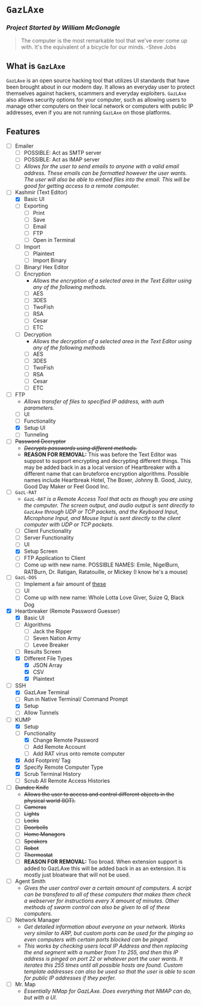# `GazLAxe`
### _Project Started by William McGonagle_

> The computer is the most remarkable tool that we've ever come up with. It's the equivalent of a bicycle for our minds.
> -Steve Jobs

## What is `GazLAxe`
`GazLAxe` is an open source hacking tool that utilizes UI standards that have been brought about in our modern day. It allows an everyday user to protect themselves against hackers, scammers and everyday exploiters. `GazLAxe` also allows security options for your computer, such as allowing users to manage other computers on their local network or computers with public IP addresses, even if you are not running `GazLAxe` on those platforms. 

## Features
- [ ] Emailer
  - [ ] POSSIBLE: Act as SMTP server
  - [ ] POSSIBLE: Act as IMAP server
  - [ ] _Allows for the user to send emails to anyone with a valid email address. These emails can be formatted however the user wants. The user will also be able to embed files into the email. This will be good for getting access to a remote computer._
- [ ] Kashmir (Text Editor)
  - [X] Basic UI
  - [ ] Exporting
    - [ ] Print
    - [ ] Save
    - [ ] Email
    - [ ] FTP
    - [ ] Open in Terminal
  - [ ] Import
    - [ ] Plaintext 
    - [ ] Import Binary
  - [ ] Binary/ Hex Editor
  - [ ] Encryption
    - _Allows the encryption of a selected area in the Text Editor using any of the following methods._
    - [ ] AES
    - [ ] 3DES
    - [ ] TwoFish
    - [ ] RSA
    - [ ] Cesar
    - [ ] ETC
  - [ ] Decryption
    - _Allows the decryption of a selected area in the Text Editor using any of the following methods_
    - [ ] AES
    - [ ] 3DES
    - [ ] TwoFish
    - [ ] RSA
    - [ ] Cesar
    - [ ] ETC
- [ ] FTP
  - _Allows transfer of files to specified IP address, with auth parameters._
  - [ ] UI
  - [ ] Functionality 
  - [X] Setup UI
  - [ ] Tunneling
- [ ] ~~Password Decryptor~~
  - ~~_Decrypts passwords using different methods._~~
  - __REASON FOR REMOVAL:__ This was before the Text Editor was suppost to support encrypting and decrypting different things. This may be added back in as a local version of Heartbreaker with a different name that can bruteforce encryption algorithms. Possible names include Heartbreak Hotel, The Boxer, Johnny B. Good, Juicy, Good Day Maker or Feel Good Inc. 
- [ ] `GazL-RAT`
  - _`GazL-RAT` is a Remote Access Tool that acts as though you are using the computer. The screen output, and audio output is sent directly to `GazLAxe` through UDP or TCP packets, and the Keyboard Input, Microphone Input, and Mouse Input is sent directly to the client computer with UDP or TCP packets._
  - [ ] Client Functionality
  - [ ] Server Functionality
  - [ ] UI
  - [X] Setup Screen
  - [ ] FTP Application to Client
  - [ ] Come up with new name. POSSIBLE NAMES: Emile, NigelBurn, RATBurn, Dr. Ratigan, Ratatouille, or Mickey (I know he's a mouse)
- [ ] `GazL-DOS` 
  - [ ] Implement a fair amount of [these](https://en.wikipedia.org/wiki/Denial-of-service_attack)
  - [ ] UI
  - [ ] Come up with new name: Whole Lotta Love Giver, Suize Q, Black Dog
- [X] Heartbreaker (Remote Password Guesser)
  - [X] Basic UI
  - [ ] Algorithms
    - [ ] Jack the Ripper
    - [ ] Seven Nation Army
    - [ ] Levee Breaker
  - [ ] Results Screen
  - [X] Different File Types
    - [X] JSON Array
    - [X] CSV
    - [X] Plaintext 
- [ ] SSH
  - [X] GazLAxe Terminal
  - [ ] Run in Native Terminal/ Command Prompt
  - [X] Setup
  - [ ] Allow Tunnels
- [ ] KUMP
  - [X] Setup
  - [ ] Functionality
    - [X] Change Remote Password
    - [ ] Add Remote Account
    - [ ] Add RAT virus onto remote computer
  - [X] Add Footprint/ Tag
  - [X] Specify Remote Computer Type
  - [X] Scrub Terminal History
  - [ ] Scrub All Remote Access Histories
- [ ] ~~Dundee Knife~~
  - ~~Allows the user to access and control different objects in the physical world (IOT).~~
  - [ ] ~~Cameras~~
  - [ ] ~~Lights~~
  - [ ] ~~Locks~~
  - [ ] ~~Doorbells~~
  - [ ] ~~Home Managers~~
  - [ ] ~~Speakers~~
  - [ ] ~~Robot~~
  - [ ] ~~Thermostat~~
  - [ ] __REASON FOR REMOVAL:__ Too broad. When extension support is added to GazLAxe this will be added back in as an extension. It is mostly just bloatware that will not be used. 
- [ ] Agent Smith
  - _Gives the user control over a certain amount of computers. A script can be transfered to all of these computers that makes them check a webserver for instructions every X amount of minutes. Other methods of swarm control can also be given to all of these computers._
- [ ] Network Manager
  - _Get detailed information about everyone on your network. Works very similar to ARP, but custom ports can be used for the pinging so even computers with certain ports blocked can be pinged._
  - _This works by checking users local IP Address and then replacing the end segment with a number from 1 to 255, and then this IP address is pinged on port 22 or whatever port the user wants. It iterates this 255 times until all possible hosts are found. Custom template addresses can also be used so that the user is able to scan for public IP addresses if they perfer._
- [ ] Mr. Map
  - _Essentially NMap for GazLAxe. Does everything that NMAP can do, but with a UI._
